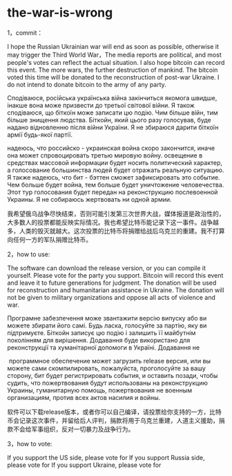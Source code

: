 # the-war-is-wrong
1，commit：

I hope the Russian Ukrainian war will end as soon as possible, otherwise it may trigger the Third World War，The media reports are political, and most people's votes can reflect the actual situation. I also hope bitcoin can record this event. The more wars, the further destruction of mankind. The bitcoin voted this time will be donated to the reconstruction of post-war Ukraine. I do not intend to donate bitcoin to the army of any party.

Сподіваюся, російська українська війна закінчиться якомога швидше, інакше вона може призвести до третьої світової війни. Я також сподіваюся, що біткоїн може записати цю подію. Чим більше війн, тим більше знищення людства. Біткойн, який цього разу голосував, буде надано відновленню після війни України. Я не збираюся дарити біткоїн армії будь-якої партії.

надеюсь, что российско - украинская война скоро закончится, иначе она может спровоцировать третью мировую войну. освещение в средствах массовой информации будет носить политический характер, а голосование большинства людей будет отражать реальную ситуацию. Я также надеюсь, что бит - бэттен сможет зафиксировать это событие. Чем больше будет война, тем больше будет уничтожение человечества. Этот тур голосования будет передан на реконструкцию послевоенной Украины. Я не собираюсь жертвовать ни одной армии.

我希望俄乌战争尽快结束，否则可能引发第三次世界大战，媒体报道是政治性的，大多数人的投票都能反映实际情况。我也希望比特币能记录下这一事件。战争越多，人类的毁灭就越大。这次投票的比特币将捐赠给战后乌克兰的重建。我不打算向任何一方的军队捐赠比特币。


2，how to use:

The software can download the release version, or you can compile it yourself. Please vote for the party you support. Bitcoin will record this event and leave it to future generations for judgment. The donation will be used for reconstruction and humanitarian assistance in Ukraine. The donation will not be given to military organizations and oppose all acts of violence and war.

Програмне забезпечення може звантажити версію випуску або ви можете збирати його самі. Будь ласка, голосуйте за партію, яку ви підтримуєте. Біткойн записує цю подію і залишить її майбутнім поколінням для вирішення. Додавання буде використано для реконструкції та хуманітарної допомоги в Україні. Додавання не

 программное обеспечение может загрузить release версия, или вы можете сами скомпилировать, пожалуйста, проголосуйте за вашу сторону, бит будет регистрировать события, и оставить позади, чтобы судить, что пожертвования будут использованы на реконструкцию Украины, гуманитарную помощь, пожертвования не военным организациям, против всех актов насилия и войны. 
 
 软件可以下载release版本，或者你可以自己编译，请投票给你支持的一方，比特币会记录这次事件，并留给后人评判，捐款将用于乌克兰重建，人道主义援助，捐款不会给军事组织，反对一切暴力及战争行为。
 
 
3，how to vote:

If you support the US side, please vote for
If you support Russia side, please vote for
If you support Ukraine, please vote for
